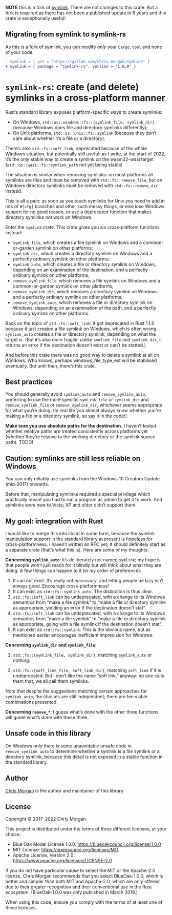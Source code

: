 **NOTE** this is a fork of [symlink](gitlab.com/chris-morgan/symlink). There are not changes to this crate. But a fork is required as there has not been a published update in 8 years and this crate is exceptionally useful!

## Migrating from symlink to symlink-rs

As this is a fork of symlink, you can modify _only_ your `Cargo.toml` and none of your code.

```diff
- symlink = { git = "https://gitlab.com/chris-morgan/symlink" }
+ symlink = { package = "symlink-rs", version = "1.0.0" }
```


# `symlink-rs`: create (and delete) symlinks in a cross-platform manner

Rust’s standard library exposes platform-specific ways to create symlinks:

- On Windows, `std::os::windows::fs::{symlink_file, symlink_dir}` (because Windows does file and directory symlinks differently);
- On Unix platforms, `std::os::unix::fs::symlink` (because they don’t care about whether it’s a file or a directory).

There’s also `std::fs::soft_link`, deprecated because of the whole Windows situation, but potentially still useful: as I write, at the start of 2022, it’s the only stable way to create a symlink on the wasm32-wasi target (`std::os::wasi::fs::symlink_path` not yet being stable).

The situation is similar when removing symlinks: on most platforms all symlinks are files and must be removed with `std::fs::remove_file`, but on Windows directory symlinks must be removed with `std::fs::remove_dir` instead.

This is all a pain: as soon as you touch symlinks for Unix you need to add in lots of `#[cfg]` branches and other such messy things, or else lose Windows support for no good reason, or use a deprecated function that makes directory symlinks not work on Windows.

Enter the `symlink` crate. This crate gives you six cross-platform functions instead:

- `symlink_file`, which creates a file symlink on Windows and a common-or-garden symlink on other platforms;
- `symlink_dir`, which creates a directory symlink on Windows and a perfectly ordinary symlink on other platforms;
- `symlink_auto`, which creates a file or directory symlink on Windows, depending on an examination of the destination, and a perfectly ordinary symlink on other platforms;
- `remove_symlink_file`, which removes a file symlink on Windows and a common-or-garden symlink on other platforms;
- `remove_symlink_dir`, which removes a directory symlink on Windows and a perfectly ordinary symlink on other platforms;
- `remove_symlink_auto`, which removes a file or directory symlink on Windows, depending on an examination of the path, and a perfectly ordinary symlink on other platforms.

Back on the topic of `std::fs::soft_link`: it got deprecated in Rust 1.1.0 because it just created a file symlink on Windows, which is often wrong. `symlink_auto` creates a file *or* directory symlink, depending on what the target is. (But it’s also more fragile: unlike `symlink_file` and `symlink_dir`, it returns an error if the destination doesn’t exist or can’t be statted.)

And before this crate there was no good way to delete a symlink at all on Windows. Who knows, perhaps windows_file_type_ext will be stabilised eventually. But until then, there’s this crate.

## Best practices

You should generally avoid `symlink_auto` and `remove_symlink_auto`, preferring to use the more specific `symlink_file` or `symlink_dir` and `remove_symlink_file` or `remove_symlink_dir`, whichever seems appropriate for what you’re doing. (In real life you almost always know whether you’re making a file or a directory symlink, so say it in the code!)

**Make sure you use absolute paths for the destination.** I haven’t tested whether relative paths are treated consistently across platforms yet (whether they’re relative to the working directory or the symlink source path). TODO!

## Caution: symlinks are still less reliable on Windows

You can only reliably use symlinks from the Windows 10 Creators Update (mid-2017) onwards.

Before that, manipulating symlinks required a special privilege which practically meant you had to run a program as admin to get it to work. And symlinks were new to Vista; XP and older didn’t support them.

## My goal: integration with Rust

I would like to merge this into libstd in some form, because the symlink manipulation support in the standard library at present is hopeless for cross-platformness. I haven’t written an RFC yet; it should definitely start as a separate crate (that’s what this is). Here are some of my thoughts:

**Concerning `symlink_auto`**: it’s deliberately not named `symlink`; my hope is that people won’t just reach for it blindly but will think about what they are doing. A few things can happen to it (in my order of preference):

1. It can not exist. It’s really not *necessary*, and letting people be lazy isn’t always good. Encourage cross-platformness!
2. It can exist as `std::fs::symlink_auto`. The distinction is thus clear.
3. `std::fs::soft_link` can be undeprecated, with a change to its Windows semantics from “make a file symlink” to “make a file or directory symlink as appropriate, yielding an error if the destination doesn’t stat”.
4. `std::fs::soft_link` can be undeprecated, with a change to its Windows semantics from “make a file symlink” to “make a file or directory symlink as appropriate, going with a file symlink if the destination doesn’t stat”.
5. It can exist as `std::fs::symlink`. This is the obvious name, but as mentioned earlier encourages inefficient imprecision for Windows.

**Concerning `symlink_dir` and `symlink_file`**:

1. `std::fs::{symlink_file, symlink_dir}`, matching `symlink_auto` or nothing.

2. `std::fs::{soft_link_file, soft_link_dir}`, matching `soft_link` if it is undeprecated. But I don’t like the name “soft link,” anyway: no one calls them that, we all call them symlinks.

Note that despite the suggestions matching certain approaches for `symlink_auto`, the choices are still independent; there are ten viable combinations presented.

**Concerning `remove_*`**: I guess what’s done with the other three functions will guide what’s done with these three.

## Unsafe code in this library

On Windows only there is some unavoidable unsafe code in `remove_symlink_auto` to determine whether a symlink is a file symlink or a directory symlink, because this detail is not exposed in a stable function in the standard library.

## Author

[Chris Morgan](https://chrismorgan.info/) is the author and maintainer of this library.

## License

Copyright © 2017–2022 Chris Morgan

This project is distributed under the terms of three different licenses,
at your choice:

- Blue Oak Model License 1.0.0: https://blueoakcouncil.org/license/1.0.0
- MIT License: https://opensource.org/licenses/MIT
- Apache License, Version 2.0: https://www.apache.org/licenses/LICENSE-2.0

If you do not have particular cause to select the MIT or the Apache-2.0
license, Chris Morgan recommends that you select BlueOak-1.0.0, which is
better and simpler than both MIT and Apache-2.0, which are only offered
due to their greater recognition and their conventional use in the Rust
ecosystem. (BlueOak-1.0.0 was only published in March 2019.)

When using this code, ensure you comply with the terms of at least one of
these licenses.
